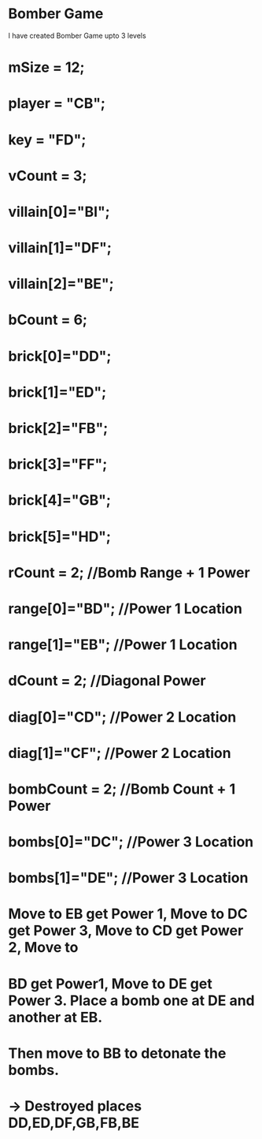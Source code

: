 # Bomber Game
I have created Bomber Game upto 3 levels 
# mSize = 12;
# player = "CB";
# key = "FD";
# vCount = 3;
# villain[0]="BI";
# villain[1]="DF";
# villain[2]="BE";
# bCount = 6;  
# brick[0]="DD";
# brick[1]="ED";
# brick[2]="FB";
# brick[3]="FF";
# brick[4]="GB";
# brick[5]="HD";    
# rCount = 2; //Bomb Range + 1 Power
# range[0]="BD"; //Power 1 Location
# range[1]="EB"; //Power 1 Location
# dCount = 2;  //Diagonal Power
# diag[0]="CD"; //Power 2 Location
# diag[1]="CF"; //Power 2 Location
# bombCount = 2; //Bomb Count + 1 Power
# bombs[0]="DC"; //Power 3 Location
# bombs[1]="DE"; //Power 3 Location
#  Move to EB get Power 1, Move to DC get Power 3, Move to CD get Power 2, Move to
# BD get Power1, Move to DE get Power 3. Place a bomb one at DE and another at EB.
# Then move to BB to detonate the bombs.
# -> Destroyed  places DD,ED,DF,GB,FB,BE
